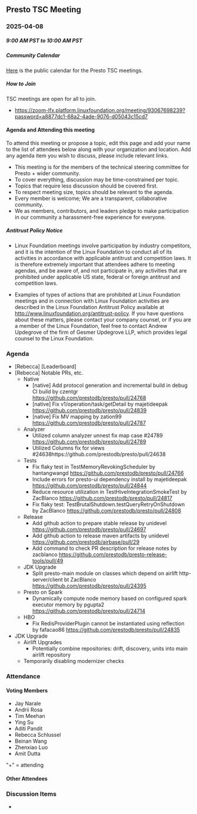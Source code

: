 ## Presto TSC Meeting

### 2025-04-08
##### 9:00 AM PST to 10:00 AM PST

##### Community Calendar

[Here](https://calendar.google.com/calendar/embed?src=linuxfoundation.org_vrjlva5b0u73ps75fvnv5sasi4%40group.calendar.google.com&ctz=America%2FChicago) is the public calendar for the Presto TSC meetings.

##### How to Join

TSC meetings are open for all to join.

* https://zoom-lfx.platform.linuxfoundation.org/meeting/93067698239?password=a8877dc1-68a2-4ade-9076-d05043c15cd7

#### Agenda and Attending this meeting

To attend this meeting or propose a topic, edit this page and add your name to the list of attendees below along with your organization and location. Add any agenda item you wish to discuss, please include relevant links.

* This meeting is for the members of the technical steering committee for Presto + wider community.
* To cover everything, discussion may be time-constrained per topic.
* Topics that require less discussion should be covered first.
* To respect meeting size, topics should be relevant to the agenda.
* Every member is welcome; We are a transparent, collaborative community.
* We as members, contributors, and leaders pledge to make participation in our community a harassment-free experience for everyone.

##### Antitrust Policy Notice

* Linux Foundation meetings involve participation by industry competitors, and it is the intention of the Linux Foundation to conduct all of its activities in accordance with applicable antitrust and competition laws. It is therefore extremely important that attendees adhere to meeting agendas, and be aware of, and not participate in, any activities that are prohibited under applicable US state, federal or foreign antitrust and competition laws.

* Examples of types of actions that are prohibited at Linux Foundation meetings and in connection with Linux Foundation activities are described in the Linux Foundation Antitrust Policy available at http://www.linuxfoundation.org/antitrust-policy. If you have questions about these matters, please contact your company counsel, or if you are a member of the Linux Foundation, feel free to contact Andrew Updegrove of the firm of Gesmer Updegrove LLP, which provides legal counsel to the Linux Foundation.

### Agenda

* [Rebecca] [Leaderboard]
* [Rebecca] Notable PRs, etc.
  * Native
    - [native] Add protocol generation and incremental build in debug CI build by czentgr https://github.com/prestodb/presto/pull/24768
    - [native] Fix v1/operation/task/getDetail by majetideepak https://github.com/prestodb/presto/pull/24839
    - [native] Fix MV mapping by zation99 https://github.com/prestodb/presto/pull/24787
   * Analyzer
     - Utilized column analyzer unnest fix map case #24789 https://github.com/prestodb/presto/pull/24789
     - Utilized Columns fix for views #24638https://github.com/prestodb/presto/pull/24638
   * Tests
     - Fix flaky test in TestMemoryRevokingScheduler by hantangwangd https://github.com/prestodb/presto/pull/24766
     - Include errors for presto-ui dependency install by majetideepak https://github.com/prestodb/presto/pull/24844
     - Reduce resource utilization in TestHiveIntegrationSmokeTest by ZacBlanco https://github.com/prestodb/presto/pull/24817
     - Fix flaky test: TestBrutalShutdown.testQueryRetryOnShutdown by ZacBlanco https://github.com/prestodb/presto/pull/24808
   * Release
     - Add github action to prepare stable release by unidevel https://github.com/prestodb/presto/pull/24697
     - Add github action to release maven artifacts by unidevel https://github.com/prestodb/airbase/pull/29
     - Add command to check PR description for release notes by zacblanco https://github.com/prestodb/presto-release-tools/pull/49 
   * JDK Upgrade
     - Split presto-main module on classes which depend on airlift http-server/client bt ZacBlanco https://github.com/prestodb/presto/pull/24395
   * Presto on Spark
     - Dynamically compute node memory based on configured spark executor memory by pgupta2 https://github.com/prestodb/presto/pull/24714
   * HBO 
     - Fix RedisProviderPlugin cannot be instantiated using reflection by fafacao86 https://github.com/prestodb/presto/pull/24835 
* JDK Upgrade
  * Airlift Upgrades
    * Potentially combine repositories: drift, discovery, units into main airlift repository
  * Temporarily disabling modernizer checks

### Attendance


#### Voting Members

* Jay Narale
* Andrii Rosa
* Tim Meehan
* Ying Su
* Aditi Pandit 
* Rebecca Schlussel 
* Beinan Wang 
* Zhenxiao Luo
* Amit Dutta

"+" = attending


#### Other Attendees





### Discussion Items

- 
